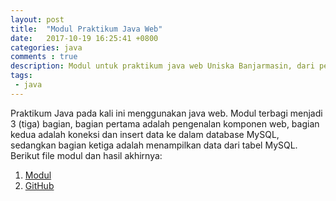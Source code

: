 ```yaml
---
layout: post
title:  "Modul Praktikum Java Web"
date:   2017-10-19 16:25:41 +0800
categories: java
comments : true
description: Modul untuk praktikum java web Uniska Banjarmasin, dari pengenalan sampai dengan insert ke database MySQL
tags: 
 - java
---
```

Praktikum Java pada kali ini menggunakan java web. Modul terbagi menjadi 3 (tiga) bagian, bagian pertama adalah pengenalan komponen web,
bagian kedua adalah koneksi dan insert data ke dalam database MySQL, sedangkan bagian ketiga adalah menampilkan data dari tabel MySQL.
Berikut file modul dan hasil akhirnya:
1. [Modul](https://www.dropbox.com/s/ffxzidhnarczqdh/Praktikum%20Java%20Web.docx?dl=0) 
2. [GitHub](https://github.com/mirzayogyk/PraktekJavaWeb)